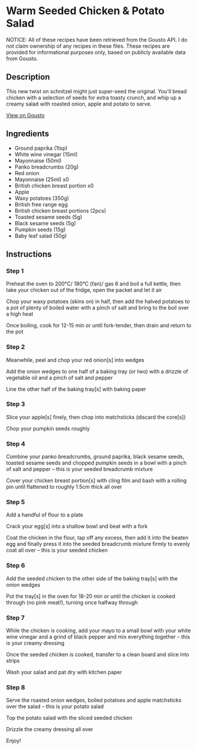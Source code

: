 # Warm Seeded Chicken & Potato Salad

NOTICE: All of these recipes have been retrieved from the Gousto API. I do not claim ownership of any recipes in these files. These recipes are provided for informational purposes only, based on publicly available data from Gousto.

## Description

This new twist on schnitzel might just super-seed the original. You'll bread chicken with a selection of seeds for extra toasty crunch, and whip up a creamy salad with roasted onion, apple and potato to serve.

[View on Gousto](https://www.gousto.co.uk/recipes/cookbook/warm-seeded-chicken-potato-salad)

## Ingredients

- Ground paprika (1tsp)
- White wine vinegar (15ml)
- Mayonnaise (50ml)
- Panko breadcrumbs (20g)
- Red onion
- Mayonnaise (25ml) x0
- British chicken breast portion x0
- Apple
- Waxy potatoes (350g)
- British free range egg
- British chicken breast portions (2pcs)
- Toasted sesame seeds (5g)
- Black sesame seeds (5g)
- Pumpkin seeds (15g)
- Baby leaf salad (50g)

## Instructions


### Step 1

Preheat the oven to 200°C/ 180°C (fan)/ gas 6 and boil a full kettle, then take your chicken out of the fridge, open the packet and let it air

Chop your waxy potatoes (skins on) in half, then add the halved potatoes to a pot of plenty of boiled water with a pinch of salt and bring to the boil over a high heat

Once boiling, cook for 12-15 min or until fork-tender, then drain and return to the pot


### Step 2

Meanwhile, peel and chop your red onion[s] into wedges

Add the onion wedges to one half of a baking tray (or two) with a drizzle of vegetable oil and a pinch of salt and pepper

Line the other half of the baking tray[s] with baking paper


### Step 3

Slice your apple[s] finely, then chop into matchsticks (discard the core[s])

Chop your pumpkin seeds roughly


### Step 4

Combine your panko breadcrumbs, ground paprika, black sesame seeds, toasted sesame seeds and chopped pumpkin seeds in a bowl with a pinch of salt and pepper – this is your seeded breadcrumb mixture

Cover your chicken breast portion[s] with cling film and bash with a rolling pin until flattened to roughly 1.5cm thick all over


### Step 5

Add a handful of flour to a plate

Crack your egg[s] into a shallow bowl and beat with a fork

Coat the chicken in the flour, tap off any excess, then add it into the beaten egg and finally press it into the seeded breadcrumb mixture firmly to evenly coat all over – this is your seeded chicken


### Step 6

Add the seeded chicken to the other side of the baking tray[s] with the onion wedges

Put the tray[s] in the oven for 18-20 min or until the chicken is cooked through (no pink meat!), turning once halfway through


### Step 7

While the chicken is cooking, add your mayo to a small bowl with your white wine vinegar and a grind of black pepper and mix everything together – this is your creamy dressing

Once the seeded chicken is cooked, transfer to a clean board and slice into strips

Wash your salad and pat dry with kitchen paper

### Step 8

Serve the roasted onion wedges, boiled potatoes and apple matchsticks over the salad – this is your potato salad

Top the potato salad with the sliced seeded chicken

Drizzle the creamy dressing all over

Enjoy!


